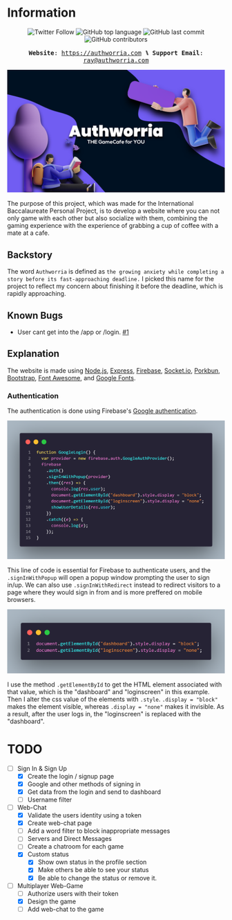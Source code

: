 # Information

<p align="center" style="text-align: center;">            
<!-- <img alt="Discord" src="https://img.shields.io/discord/857017449743777812?logo=discord&style=flat-square">  -->
<img alt="Twitter Follow" src="https://img.shields.io/twitter/follow/TheIIISociety?color=brightgreen&label=%40TheIIISociety&logo=twitter&style=flat-square"> 
<img alt="GitHub top language" src="https://img.shields.io/github/languages/top/TheIIISociety/Authworria?style=flat-square"> 
<img alt="GitHub last commit" src="https://img.shields.io/github/last-commit/TheIIISociety/Authworria?style=flat-square">
<img alt="GitHub contributors" src="https://img.shields.io/github/contributors/TheIIISociety/Authworria?style=flat-square">
</p>

<p align="center" style="text-align: center;">            
          <kbd><strong>Website</strong>: <a href="https://authworria.com">https://authworria.com</a><strong> ⑊ Support Email</strong>: <a href="mailto://ray@authworria.com">ray@authworria.com</a></kbd>
</p>

<img src="./www/img/authworriaimg.png"></img>

The purpose of this project, which was made for the International Baccalaureate Personal Project, is to develop a website where you can not only game with each other but also socialize with them, combining the gaming experience with the experience of grabbing a cup of coffee with a mate at a cafe.

## Backstory

The word `Authworria` is defined as `the growing anxiety while completing a story before its fast-approaching deadline.` I picked this name for the project to reflect my concern about finishing it before the deadline, which is rapidly approaching.

## Known Bugs

- User cant get into the /app or /login. [#1](https://github.com/TheIIISociety/Authworria/issues/1)

## Explanation

The website is made using [Node.js](https://nodejs.org/en/), [Express](https://expressjs.com/), [Firebase](https://www.firebase.com/), [Socket.io](https://socket.io/), [Porkbun](https://www.porkbun.com), [Bootstrap](https://getbootstrap.com/), [Font Awesome](https://fontawesome.com/), and [Google Fonts](https://fonts.google.com/).

### Authentication

The authentication is done using Firebase's [Google authentication](https://firebase.google.com/docs/auth/web/google-signin).

<img src="./img/googleLogin.png"></img>

This line of code is essential for Firebase to authenticate users, and the `.signInWithPopup` will open a popup window prompting the user to sign in/up. We can also use `.signInWithRedirect` instead to redirect visitors to a page where they would sign in from and is more preffered on mobile browsers.

<img src="./img/showPage.png"></img>

I use the method `.getElementById` to get the HTML element associated with that value, which is the "dashboard" and "loginscreen" in this example. Then I alter the css value of the elements with `.style`. `.display = "block"` makes the element visible, whereas `.display = "none"` makes it invisible. As a result, after the user logs in, the "loginscreen" is replaced with the "dashboard".

###

<!--
# TODO
- [ ] Task title ~3d #type @name yyyy-mm-dd
  - [ ] Sub-task or description
- [x] Completed task title
-->

# TODO

- [ ] Sign In & Sign Up
  - [x] Create the login / signup page
  - [x] Google and other methods of signing in
  - [x] Get data from the login and send to dashboard
  - [ ] Username filter
- [ ] Web-Chat
  - [x] Validate the users identity using a token
  - [x] Create web-chat page
  - [ ] Add a word filter to block inappropriate messages
  - [ ] Servers and Direct Messages
  - [ ] Create a chatroom for each game
  - [x] Custom status
    - [x] Show own status in the profile section
    - [x] Make others be able to see your status
    - [x] Be able to change the status or remove it.
- [ ] Multiplayer Web-Game
  - [ ] Authorize users with their token
  - [x] Design the game
  - [ ] Add web-chat to the game
